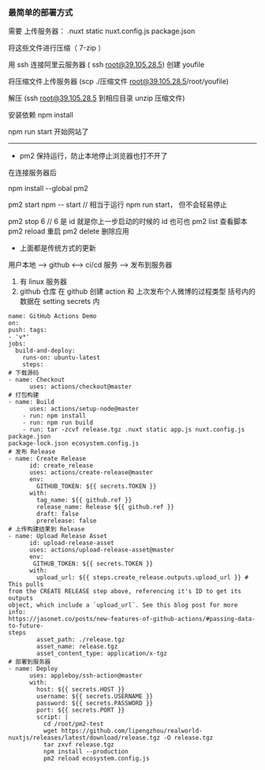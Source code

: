 ### 最简单的部署方式

需要 上传服务器：
.nuxt
static
nuxt.config.js
package.json

将这些文件进行压缩（ 7-zip ）

用 ssh 连接阿里云服务器 ( ssh root@39.105.28.5) 创建 youfile

将压缩文件上传服务器 (scp ./压缩文件 root@39.105.28.5/root/youfile)

解压 (ssh root@39.105.28.5 到相应目录 unzip 压缩文件)

安装依赖 npm install

npm run start 开始网站了

---

- pm2 保持运行，防止本地停止浏览器也打不开了

在连接服务器后

npm install --global pm2

pm2 start npm -- start // 相当于运行 npm run start， 但不会轻易停止

pm2 stop 6 // 6 是 id 就是你上一步启动的时候的 id 也可也 pm2 list 查看脚本 pm2 reload 重启 pm2 delete 删除应用

- 上面都是传统方式的更新

用户本地 --> github <--> ci/cd 服务 --> 发布到服务器

1. 有 linux 服务器
2. github 仓库 在 github 创建 action 和 上次发布个人微博的过程类型
   括号内的数据在 setting secrets 内

```
name: GitHub Actions Demo
on:
push: tags:
- 'v*'
jobs:
  build-and-deploy:
    runs-on: ubuntu-latest
    steps:
# 下载源码
- name: Checkout
      uses: actions/checkout@master
# 打包构建
- name: Build
      uses: actions/setup-node@master
    - run: npm install
    - run: npm run build
    - run: tar -zcvf release.tgz .nuxt static app.js nuxt.config.js package.json
package-lock.json ecosystem.config.js
# 发布 Release
- name: Create Release
      id: create_release
      uses: actions/create-release@master
      env:
        GITHUB_TOKEN: ${{ secrets.TOKEN }}
      with:
        tag_name: ${{ github.ref }}
        release_name: Release ${{ github.ref }}
        draft: false
        prerelease: false
# 上传构建结果到 Release
- name: Upload Release Asset
      id: upload-release-asset
      uses: actions/upload-release-asset@master
      env:
       GITHUB_TOKEN: ${{ secrets.TOKEN }}
      with:
        upload_url: ${{ steps.create_release.outputs.upload_url }} # This pulls
from the CREATE RELEASE step above, referencing it's ID to get its outputs
object, which include a `upload_url`. See this blog post for more info:
https://jasonet.co/posts/new-features-of-github-actions/#passing-data-to-future-
steps
        asset_path: ./release.tgz
        asset_name: release.tgz
        asset_content_type: application/x-tgz
# 部署到服务器
- name: Deploy
      uses: appleboy/ssh-action@master
      with:
        host: ${{ secrets.HOST }}
        username: ${{ secrets.USERNAME }}
        password: ${{ secrets.PASSWORD }}
        port: ${{ secrets.PORT }}
        script: |
          cd /root/pm2-test
          wget https://github.com/lipengzhou/realworld-
nuxtjs/releases/latest/download/release.tgz -O release.tgz
          tar zxvf release.tgz
          npm install --production
          pm2 reload ecosystem.config.js
```
